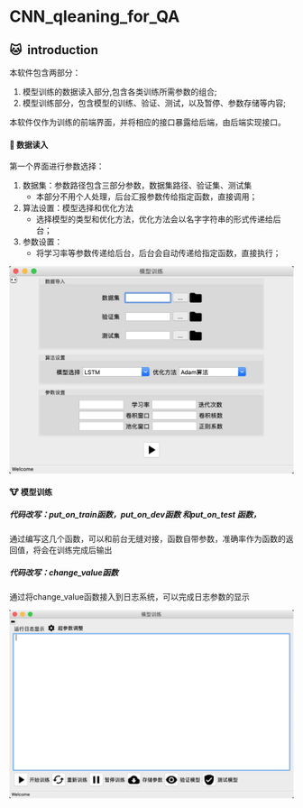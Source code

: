 # CNN_qleaning_for_QA

## :cat: ​ introduction

本软件包含两部分：

1. 模型训练的数据读入部分,包含各类训练所需参数的组合;
2. 模型训练部分，包含模型的训练、验证、测试，以及暂停、参数存储等内容;

本软件仅作为训练的前端界面，并将相应的接口暴露给后端，由后端实现接口。

#### :baby_chick: 数据读入

第一个界面进行参数选择：

1. 数据集：参数路径包含三部分参数，数据集路径、验证集、测试集
   - 本部分不用个人处理，后台汇报参数传给指定函数，直接调用；
2. 算法设置：模型选择和优化方法
   - 选择模型的类型和优化方法，优化方法会以名字字符串的形式传递给后台；
3. 参数设置：
   - 将学习率等参数传递给后台，后台会自动传递给指定函数，直接执行；

![数据读入界面图](./data/image-20190310210543225.png)

#### :cow: 模型训练

##### 代码改写：put_on_train函数，put_on_dev函数 和put_on_test 函数，

通过编写这几个函数，可以和前台无缝对接，函数自带参数，准确率作为函数的返回值，将会在训练完成后输出

##### 代码改写：change_value函数

通过将change_value函数接入到日志系统，可以完成日志参数的显示

![数据读入界面图](./data/image-20190310211117982.png)